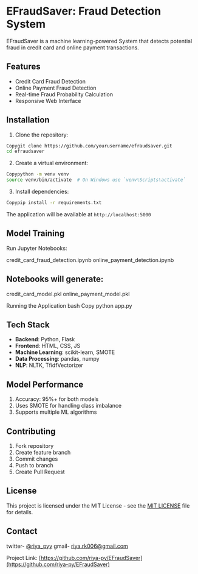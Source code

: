 # EFraudSaver: Fraud Detection System

EFraudSaver is a machine learning-powered System that detects potential fraud in credit card and online payment transactions.

## Features

- Credit Card Fraud Detection
- Online Payment Fraud Detection
- Real-time Fraud Probability Calculation
- Responsive Web Interface

## Installation

1. Clone the repository:

```bash
Copygit clone https://github.com/yourusername/efraudsaver.git
cd efraudsaver
```

2. Create a virtual environment:

``` bash
Copypython -m venv venv
source venv/bin/activate  # On Windows use `venv\Scripts\activate`
```

3. Install dependencies:

```bash
Copypip install -r requirements.txt
```

The application will be available at `http://localhost:5000`


## Model Training
Run Jupyter Notebooks:

credit_card_fraud_detection.ipynb
online_payment_detection.ipynb

## Notebooks will generate:

credit_card_model.pkl
online_payment_model.pkl

Running the Application
bash Copy python app.py

## Tech Stack

- **Backend**: Python, Flask
- **Frontend**: HTML, CSS, JS
- **Machine Learning**: scikit-learn, SMOTE
- **Data Processing**: pandas, numpy
- **NLP**: NLTK, TfidfVectorizer


## Model Performance

1. Accuracy: 95%+ for both models
2. Uses SMOTE for handling class imbalance
3. Supports multiple ML algorithms

## Contributing

1. Fork repository
2. Create feature branch
3. Commit changes
4. Push to branch
5. Create Pull Request

## License
This project is licensed under the MIT License - see the [MIT LICENSE](https://github.com/riya-py/EFraudSaver/blob/main/LICENSE) file for details.

## Contact

twitter- [@riya_pyy](https://twitter.com/riya_pyy)
gmail- riya.rk006@gmail.com

Project Link: [https://github.com/riya-py/EFraudSaver](https://github.com/riya-py/EFraudSaver)

